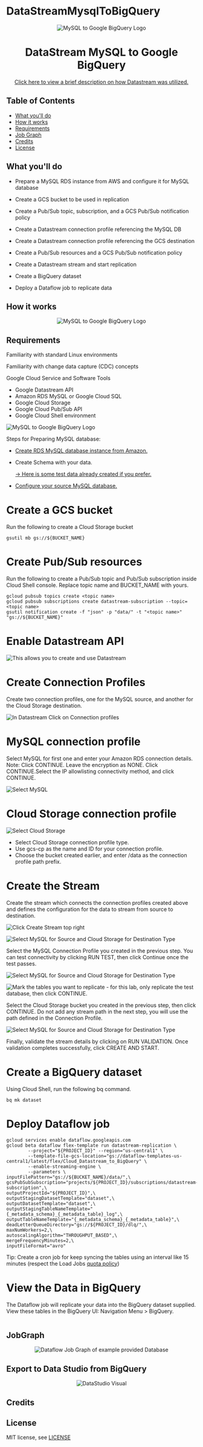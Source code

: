 # DataStreamMysqlToBigQuery
<p align="center"><img src="https://i.imgur.com/7lCeTLU.png" alt="MySQL to Google BigQuery Logo" /></p>

<h1 align="center">DataStream MySQL to Google BigQuery</h1>

<p align="center"><a href="database-sample/HPMS.sql">Click here to view a brief description on how Datastream was utilized.</a></p>

## Table of Contents
+ [What you'll do](#what-youll-do)
+ [How it works](#how-it-works)
+ [Requirements](#requirements)
+ [Job Graph](#JobGraph)
+ [Credits](#credits)
+ [License](#license)

## What you'll do

+ Prepare a MySQL RDS  instance from AWS and configure it for MySQL database

+ Create a GCS bucket to be used in replication

+ Create a Pub/Sub topic, subscription, and a GCS Pub/Sub notification policy

+ Create a Datastream connection profile referencing the MySQL DB

+ Create a Datastream connection profile referencing the GCS destination

+ Create a Pub/Sub resources and a GCS Pub/Sub notification policy

+ Create a Datastream stream and start replication

+ Create a BigQuery dataset

+ Deploy a Dataflow job to replicate data

## How it works
<p align="center"><img src="https://i.imgur.com/QmHqOkX.gif" alt="MySQL to Google BigQuery Logo" /></p>

## Requirements

Familiarity with standard Linux environments

Familiarity with change data capture (CDC) concepts

Google Cloud Service and Software Tools
+ Google Datastream API
+ Amazon RDS MySQL or Google Cloud SQL
+ Google Cloud Storage
+ Google Cloud Pub/Sub API
+ Google Cloud Shell environment

<p align="left"><img src="https://i.imgur.com/CBhoEVh.png" alt="MySQL to Google BigQuery Logo" /></p>
Steps for Preparing MySQL database:

+ <p align="left"><a href="https://docs.aws.amazon.com/AmazonRDS/latest/UserGuide/USER_CreateDBInstance.html">Create RDS MySQL database instance from Amazon.</a></p>

+ Create Schema with your data.<p align="left"><a href="https://docs.aws.amazon.com/AmazonRDS/latest/UserGuide/USER_CreateDBInstance.html"> -> Here is some test data already created if you prefer.</a></p>

+ <p align="left"><a href="https://cloud.google.com/datastream/docs/configure-your-source-mysql-database#rdsformysql">Configure your source MySQL database.</a></p>



# Create a GCS bucket 
Run the following to create a Cloud Storage bucket
```
gsutil mb gs://${BUCKET_NAME}
```

# Create Pub/Sub resources 
Run the following to create a Pub/Sub topic and Pub/Sub subscription inside Cloud Shell console.
Replace topic name  and BUCKET_NAME with yours.
```
gcloud pubsub topics create <topic name>
gcloud pubsub subscriptions create datastream-subscription --topic=<topic name>
gsutil notification create -f "json" -p "data/" -t "<topic name>" "gs://${BUCKET_NAME}"
```
# Enable Datastream API
<p align="left"><img src="https://i.imgur.com/tqBBks2.png" alt="This allows you to create and use Datastream" /></p>

# Create Connection Profiles
Create two connection profiles, one for the MySQL source, and another for the Cloud Storage destination.
<p align="left"><img src="https://i.imgur.com/Noo6nYu.png" alt="In Datastream Click on Connection profiles" /></p>

# MySQL connection profile
Select MySQL for first one and enter your Amazon RDS connection details.
Note: 
Click CONTINUE.
Leave the encryption as NONE. 
Click CONTINUE.Select the IP allowlisting connectivity method, and click CONTINUE.
<p align="left"><img src="https://i.imgur.com/leAREla.png" alt="Select MySQL" /></p>


# Cloud Storage connection profile
<p align="left"><img src="https://i.imgur.com/Nz6r3zT.png" alt="Select Cloud Storage" /></p>

+ Select Cloud Storage connection profile type.
+ Use gcs-cp as the name and ID for your connection profile.
+ Choose the bucket created earlier, and enter /data as the connection profile path prefix.

# Create the Stream
Create the stream which connects the connection profiles created above and defines the configuration for the data to stream from source to destination.
<p align="left"><img src="https://i.imgur.com/ixLrPYr.png" alt="Click Create Stream top right" /></p>
<p align="left"><img src="https://i.imgur.com/ixLrPYr.png" alt="Select MySQL for Source and Cloud Storage for Destination Type" /></p>
Select the MySQL Connection Profile you created in the previous step. You can test connectivity by clicking RUN TEST, then click Continue once the test passes.
<p align="left"><img src="https://i.imgur.com/eBbmQum.png" alt="Select MySQL for Source and Cloud Storage for Destination Type" /></p>
<p align="left"><img src="https://i.imgur.com/tOvttXY.png" alt="Mark the tables you want to replicate - for this lab, only replicate the test database, then click CONTINUE." /></p>
Select the Cloud Storage bucket you created in the previous step, then click CONTINUE.
Do not add any stream path in the next step, you will use the path defined in the Connection Profile.
<p align="left"><img src="https://i.imgur.com/kxtFdOl.png" alt="Select MySQL for Source and Cloud Storage for Destination Type" /></p>
Finally, validate the stream details by clicking on RUN VALIDATION. Once validation completes successfully, click CREATE AND START.

# Create a BigQuery dataset
Using Cloud Shell, run the following bq command.
```
bq mk dataset
```
# Deploy Dataflow job
```
gcloud services enable dataflow.googleapis.com
gcloud beta dataflow flex-template run datastream-replication \
        --project="${PROJECT_ID}" --region="us-central1" \
        --template-file-gcs-location="gs://dataflow-templates-us-central1/latest/flex/Cloud_Datastream_to_BigQuery" \
        --enable-streaming-engine \
        --parameters \
inputFilePattern="gs://${BUCKET_NAME}/data/",\
gcsPubSubSubscription="projects/${PROJECT_ID}/subscriptions/datastream-subscription",\
outputProjectId="${PROJECT_ID}",\
outputStagingDatasetTemplate="dataset",\
outputDatasetTemplate="dataset",\
outputStagingTableNameTemplate="{_metadata_schema}_{_metadata_table}_log",\
outputTableNameTemplate="{_metadata_schema}_{_metadata_table}",\
deadLetterQueueDirectory="gs://${PROJECT_ID}/dlq/",\
maxNumWorkers=2,\
autoscalingAlgorithm="THROUGHPUT_BASED",\
mergeFrequencyMinutes=2,\
inputFileFormat="avro"
```

Tip: Create a cron job for keep syncing the tables using an interval like 15 minutes (respect the Load Jobs [quota policy](https://cloud.google.com/bigquery/quota-policy))



# View the Data in BigQuery

The Dataflow job will replicate your data into the BigQuery dataset supplied. View these tables in the BigQuery UI: Navigation Menu > BigQuery.
<p align="center"><img src="https://i.imgur.com/TGIQ9ks.png" alt="" /></p>

## JobGraph
<p align="center"><img src="https://i.imgur.com/RloFs0K.png" alt="Dataflow Job Graph of example provided Database" /></p>

## Export to Data Studio from BigQuery
<p align="center"><img src="https://i.imgur.com/jHVJwCE.png" alt="DataStudio Visual" /></p>


## Credits



## License

MIT license, see [LICENSE](LICENSE)
